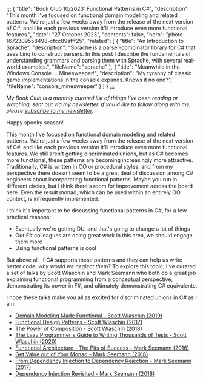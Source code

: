 ;;;
{
	"title": "Book Club 10/2023: Functional Patterns in C#",
	"description": "This month I've focused on functional domain modeling and related patterns. We're just a few weeks away from the release of the next version of C#, and like each previous version it'll introduce even more functional features.",
	"date": "27 October 2023",
	"contents": false,
	"hero": "photo-1672309558498-cfcc89afff25",
    "related": [
		{ "title": "An Introduction to Sprache", "description": "Sprache is a parser-combinator library for C# that uses Linq to construct parsers. In this post I describe the fundamentals of understanding grammars and parsing them with Sprache, with several real-world examples.", "fileName": "sprache" },
        { "title": "Meanwhile in the Windows Console ... Minesweeper!", "description": "My tyranny of classic game implementations in the console expands. Knows it no end?", "fileName": "console_minesweeper" }
    ]
}
;;;

_My Book Club is a monthly curated list of things I've been reading or watching, sent out via my newsletter. If you'd like to follow along with me, please [subscribe to my newsletter](https://buttondown.email/ianwold)._

Happy spooky season!

This month I've focused on functional domain modeling and related patterns. We're just a few weeks away from the release of the next version of C#, and like each previous version it'll introduce even more functional features. We still aren't getting discriminated unions, but as C# becomes more functional, these patterns are becoming increasingly more attractive. Traditionally, C# is written in OO or procedural styles, and from my perspective there doesn't seem to be a great deal of discussion among C# engineers about incorporating functional patterns. Maybe you run in different circles, but I think there's room for improvement across the board here. Even the result monad, which can be used within an entirely OO context, is infrequently implemented.

I think it's important to be discussing functional patterns in C#, for a few practical reasons:

* Eventually we're getting DU, and that's going to change a lot of things
* Our F# colleagues are doing great work in this area, we should engage them more
* Using functional patterns is cool

But above all, if C# supports these patterns and they can help us write better code, _why would we neglect them_? To explore this topic, I've curated a set of talks by Scott Wlaschin and Mark Seemann who both do a great job explaining functional programming from a conceptual perspective, demonstrating its power in F#, and ultimately demonstrating C# equivalents.

I hope these talks make you all as excited for discriminated unions in C# as I am!

* [Domain Modeling Made Functional - Scott Wlaschin (2019)](https://www.youtube.com/watch?v=2JB1_e5wZmU)
* [Functional Design Patterns - Scott Wlaschin (2017)](https://www.youtube.com/watch?v=srQt1NAHYC0)
* [The Power of Composition - Scott Wlaschin (2018)](https://www.youtube.com/watch?v=WhEkBCWpDas)
* [The Lazy Programmer's Guide to Writing Thousands of Tests - Scott Wlaschin (2020)](https://www.youtube.com/watch?v=IYzDFHx6QPY)
* [Functional Architecture - The Pits of Success - Mark Seemann (2016)](https://www.youtube.com/watch?v=US8QG9I1XW0)
* [Get Value out of Your Monad - Mark Seemann (2018)](https://www.youtube.com/watch?v=F9bznonKc64)
* [From Dependency Injection to Dependency Rejection - Mark Seemann (2017)](https://www.youtube.com/watch?v=cxs7oLGrxQ4)
* [Dependency Injection Revisited - Mark Seemann (2018)](https://www.youtube.com/watch?v=qBYVW4ghMi8)
